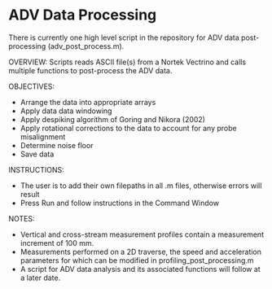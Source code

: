 # ADV Data Processing

There is currently one high level script in the repository for ADV data post-processing (adv_post_process.m).

OVERVIEW:
Scripts reads ASCII file(s) from a Nortek Vectrino and calls multiple functions to post-process the ADV data.

OBJECTIVES:
- Arrange the data into appropriate arrays
- Apply data data windowing
- Apply despiking algorithm of Goring and Nikora (2002)
- Apply rotational corrections to the data to account for any probe misalignment
- Determine noise floor
- Save data

INSTRUCTIONS:
- The user is to add their own filepaths in all .m files, otherwise errors will result
- Press Run and follow instructions in the Command Window

NOTES:
- Vertical and cross-stream measurement profiles contain a measurement increment of 100 mm. 
- Measurements performed on a 2D traverse, the speed and acceleration parameters for which can be modified in profiling_post_processing.m
- A script for ADV data analysis and its associated functions will follow at a later date.

